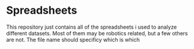 # Spreadsheets
This repository just contains all of the spreadsheets i used to analyze different datasets. Most of them may be robotics related, but a few others are not. The file name should specificy which is which
